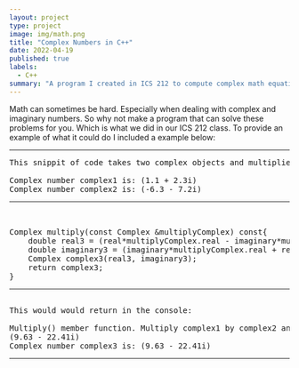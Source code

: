 ```yaml
---
layout: project
type: project
image: img/math.png
title: "Complex Numbers in C++"
date: 2022-04-19
published: true
labels:
  - C++
summary: "A program I created in ICS 212 to compute complex math equations."
---
```


Math can sometimes be hard. Especially when dealing with complex and imaginary numbers. So why not make a program that can solve these problems for you. Which is what we did in our ICS 212 class. To provide an example of what it could do I included a example below:


<hr>

<pre>
This snippit of code takes two complex objects and multiplies them together to create a third complex object which stores the product of the two. So following these intital conditions:

Complex number complex1 is: (1.1 + 2.3i)
Complex number complex2 is: (-6.3 - 7.2i)
<hr>

Complex multiply(const Complex &multiplyComplex) const{
    double real3 = (real*multiplyComplex.real - imaginary*multiplyComplex.imaginary);
    double imaginary3 = (imaginary*multiplyComplex.real + real*multiplyComplex.imaginary);
    Complex complex3(real3, imaginary3);
    return complex3;
}
<hr>
This would would return in the console:

Multiply() member function. Multiply complex1 by complex2 and store it in complex3.
(9.63 - 22.41i)
Complex number complex3 is: (9.63 - 22.41i)
</pre>

<hr>
